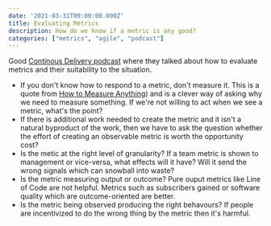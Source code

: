 ```yaml
---
date: '2021-03-31T09:00:00.000Z'
title: Evaluating Metrics
description: How do we know if a metric is any good?
categories: ["metrics", "agile", "podcast"]
---
```


Good [Continous Delivery podcast](https://continuousdeliverypodcast.buzzsprout.com/883858/8257974-ep-45-evaluating-metrics) where they talked about how to evaluate metrics and their suitability to the situation.

- If you don't know how to respond to a metric, don't measure it. This is a quote from [How to Measure Anything](https://www.goodreads.com/book/show/444653.How_to_Measure_Anything)) and is a clever way of asking why we need to measure something. If we're not willing to act when we see a metric, what's the point? 
- If there is additional work needed to create the metric and it isn't a natural byproduct of the work, then we have to ask the question whether the effort of creating an observable metric is worth the opportunity cost?
- Is the metic at the right level of granularity? If a team metric is shown to management or vice-versa, what effects will it have? Will it send the wrong signals which can snowball into waste?
- Is the metric measuring output or outcome? Pure ouput metrics like Line of Code are not helpful. Metrics such as subscribers gained or software quality which are outcome-oriented are better.
- Is the metric being observed producing the right behavours? If people are incentivized to do the wrong thing by the metric then it's harmful.
